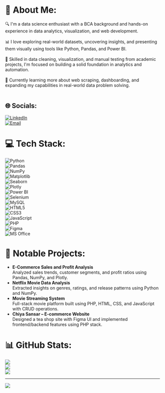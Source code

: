 # 💫 About Me:
🔍 I'm a data science enthusiast with a BCA background and hands-on experience in data analytics, visualization, and web development.<br><br>
📊 I love exploring real-world datasets, uncovering insights, and presenting them visually using tools like Python, Pandas, and Power BI.<br><br>
🧪 Skilled in data cleaning, visualization, and manual testing from academic projects, I'm focused on building a solid foundation in analytics and automation.<br><br>
🌱 Currently learning more about web scraping, dashboarding, and expanding my capabilities in real-world data problem solving.<br><br>

## 🌐 Socials:
[![LinkedIn](https://img.shields.io/badge/LinkedIn-%230077B5.svg?logo=linkedin&logoColor=white)](https://www.linkedin.com/in/prajna-chauhan-pc111)  
[![Email](https://img.shields.io/badge/Gmail-%230077B5.svg?logo=gmail&logoColor=white)](mailto:pragyachauhann@gmail.com)

# 💻 Tech Stack:
![Python](https://img.shields.io/badge/Python-%2314354C.svg?style=for-the-badge&logo=python&logoColor=white)  
![Pandas](https://img.shields.io/badge/Pandas-%23150458.svg?style=for-the-badge&logo=pandas&logoColor=white)  
![NumPy](https://img.shields.io/badge/Numpy-%23013243.svg?style=for-the-badge&logo=numpy&logoColor=white)  
![Matplotlib](https://img.shields.io/badge/Matplotlib-%23000000.svg?style=for-the-badge&logo=matplotlib&logoColor=white)  
![Seaborn](https://img.shields.io/badge/Seaborn-%2300CED1.svg?style=for-the-badge&logo=seaborn&logoColor=white)  
![Plotly](https://img.shields.io/badge/Plotly-%23040A3D.svg?style=for-the-badge&logo=plotly&logoColor=white)  
![Power BI](https://img.shields.io/badge/Power%20BI-F2C811.svg?style=for-the-badge&logo=powerbi&logoColor=black)  
![Selenium](https://img.shields.io/badge/Selenium-%2343B02A.svg?style=for-the-badge&logo=selenium&logoColor=white)  
![MySQL](https://img.shields.io/badge/mysql-4479A1.svg?style=for-the-badge&logo=mysql&logoColor=white)  
![HTML5](https://img.shields.io/badge/html5-%23E34F26.svg?style=for-the-badge&logo=html5&logoColor=white)  
![CSS3](https://img.shields.io/badge/css3-%231572B6.svg?style=for-the-badge&logo=css3&logoColor=white)  
![JavaScript](https://img.shields.io/badge/javascript-%23F7DF1E.svg?style=for-the-badge&logo=javascript&logoColor=black)  
![PHP](https://img.shields.io/badge/PHP-%23777BB4.svg?style=for-the-badge&logo=php&logoColor=white)  
![Figma](https://img.shields.io/badge/figma-%23F24E1E.svg?style=for-the-badge&logo=figma&logoColor=white)  
![MS Office](https://img.shields.io/badge/Microsoft%20Office-D83B01?style=for-the-badge&logo=microsoft-office&logoColor=white)

# 📂 Notable Projects:
- **E-Commerce Sales and Profit Analysis**  
  Analyzed sales trends, customer segments, and profit ratios using Pandas, NumPy, and Plotly.
- **Netflix Movie Data Analysis**  
  Extracted insights on genres, ratings, and release patterns using Python and NumPy.
- **Movie Streaming System**  
  Full-stack movie platform built using PHP, HTML, CSS, and JavaScript with CRUD operations.
- **Chiya Sansar – E-commerce Website**  
  Designed a tea shop site with Figma UI and implemented frontend/backend features using PHP stack.

# 📊 GitHub Stats:
![](https://github-readme-stats.vercel.app/api?username=PrajnaChauhan1&theme=dark&hide_border=false&include_all_commits=true&count_private=false)<br/>
![](https://github-readme-streak-stats.herokuapp.com/?user=PrajnaChauhan1&theme=dark&hide_border=false)<br/>
![](https://github-readme-stats.vercel.app/api/top-langs/?username=PrajnaChauhan1&theme=dark&hide_border=false&include_all_commits=true&count_private=false&layout=compact)

---
![](https://komarev.com/ghpvc/?username=PrajnaChauhan1)
